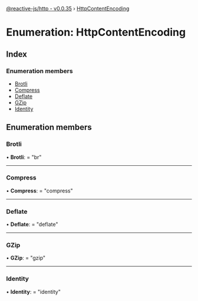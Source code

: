 [@reactive-js/http - v0.0.35](../README.md) › [HttpContentEncoding](httpcontentencoding.md)

# Enumeration: HttpContentEncoding

## Index

### Enumeration members

* [Brotli](httpcontentencoding.md#brotli)
* [Compress](httpcontentencoding.md#compress)
* [Deflate](httpcontentencoding.md#deflate)
* [GZip](httpcontentencoding.md#gzip)
* [Identity](httpcontentencoding.md#identity)

## Enumeration members

###  Brotli

• **Brotli**: = "br"

___

###  Compress

• **Compress**: = "compress"

___

###  Deflate

• **Deflate**: = "deflate"

___

###  GZip

• **GZip**: = "gzip"

___

###  Identity

• **Identity**: = "identity"
